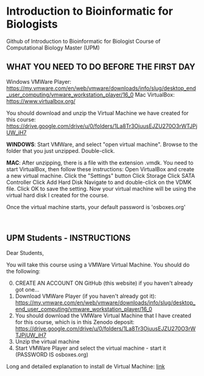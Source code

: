 # Introduction to Bioinformatic for Biologists
Github of Introduction to Bioinformatic for Biologist Course of Computational Biology Master (UPM)


## WHAT YOU NEED TO DO BEFORE THE FIRST DAY

Windows VMWare Player:  https://my.vmware.com/en/web/vmware/downloads/info/slug/desktop_end_user_computing/vmware_workstation_player/16_0 
Mac VirtualBox: https://www.virtualbox.org/  

You should download and unzip the Virtual Machine we have created for this course: 
https://drive.google.com/drive/u/0/folders/1La8Tr3OjuusEJZU270O3rWTJPjUW_iH7

**WINDOWS**:  Start VMWare, and select "open virtual machine".  Browse to the folder that you just unzipped.  Double-click.

**MAC**: After unzipping, there is a file with the extension .vmdk.  You need to start VirtualBox, then follow these instructions:  Open VirtualBox and create a new virtual machine. Click the "Settings" button Click Storage Click SATA Controller Click Add Hard Disk Navigate to and double-click on the VDMK file. Click OK to save the setting.   Now your virtual machine will be using the virtual hard disk I created for the course.

Once the virtual machine starts, your default password is 'osboxes.org'

<br />

## UPM Students - INSTRUCTIONS

Dear Students, 

You will take this course using a VMWare Virtual Machine.  You should do the following:

0. CREATE AN ACCOUNT ON GitHub (this website) if you haven't already got one...
1. Download VMWare Player (if you haven't already got it): https://my.vmware.com/en/web/vmware/downloads/info/slug/desktop_end_user_computing/vmware_workstation_player/16_0
2. You should download the VMWare Virtual Machine that I have created for this course, which is in this Zenodo deposit: 
https://drive.google.com/drive/u/0/folders/1La8Tr3OjuusEJZU270O3rWTJPjUW_iH7 
3. Unzip the virtual machine
4. Start VMWare Player and select the virtual machine - start it (PASSWORD IS osboxes.org)

Long and detailed explanation to install de Virtual Machine: [link](https://docs.google.com/document/d/1yn_GVrnketlOyb3iHea83tDzqbiYP9pD_3BtPW0o7Is/edit?usp=sharing)

